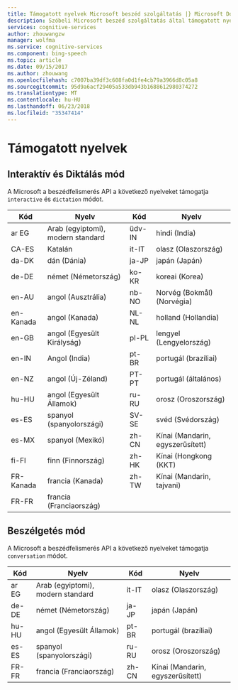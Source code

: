 ```yaml
---
title: Támogatott nyelvek Microsoft beszéd szolgáltatás |} Microsoft Docs
description: Szóbeli Microsoft beszéd szolgáltatás által támogatott nyelvek listáját.
services: cognitive-services
author: zhouwangzw
manager: wolfma
ms.service: cognitive-services
ms.component: bing-speech
ms.topic: article
ms.date: 09/15/2017
ms.author: zhouwang
ms.openlocfilehash: c7007ba39df3c608fa0d1fe4cb79a3966d8c05a8
ms.sourcegitcommit: 95d9a6acf29405a533db943b1688612980374272
ms.translationtype: MT
ms.contentlocale: hu-HU
ms.lasthandoff: 06/23/2018
ms.locfileid: "35347414"
---
```

# <a name="supported-languages"></a>Támogatott nyelvek

## <a name="interactive-and-dictation-mode"></a>Interaktív és Diktálás mód

A Microsoft a beszédfelismerés API a következő nyelveket támogatja `interactive` és `dictation` módot. 

|Kód | Nyelv | Kód | Nyelv |
|-----|-----|-----|-----|
| ar EG | Arab (egyiptomi), modern standard | üdv-IN | hindi (India) |
| CA-ES | Katalán | it-IT | olasz (Olaszország)  |
| da-DK | dán (Dánia) | ja-JP | japán (Japán) |
| de-DE | német (Németország) |ko-KR | koreai (Korea) |
| en-AU | angol (Ausztrália) |nb-NO | Norvég (Bokmål) (Norvégia)  |
| en-Kanada | angol (Kanada) | NL-NL | holland (Hollandia)   |
| en-GB | angol (Egyesült Királyság) |pl-PL | lengyel (Lengyelország) |
| en-IN | Angol (India) | pt-BR | portugál (brazíliai)  |
| en-NZ | angol (Új-Zéland) |PT-PT | portugál (általános)  |
| hu-HU | angol (Egyesült Államok) | ru-RU | orosz (Oroszország) |
| es-ES | spanyol (spanyolországi) | SV-SE | svéd (Svédország) |
| es-MX | spanyol (Mexikó) |zh-CN | Kínai (Mandarin, egyszerűsített)  |
| fi-FI | finn (Finnország) |zh-HK | Kínai (Hongkong (KKT) |
| FR-Kanada | francia (Kanada) | zh-TW | Kínai (Mandarin, tajvani)|
| FR-FR | francia (Franciaország) | ||

## <a name="conversation-mode"></a>Beszélgetés mód

A Microsoft a beszédfelismerés API a következő nyelveket támogatja `conversation` módot. 

| Kód | Nyelv | Kód | Nyelv |
|-----|-----|-----|-----|
| ar EG | Arab (egyiptomi), modern standard | it-IT | olasz (Olaszország) |
| de-DE | német (Németország) | ja-JP | japán (Japán) |
| hu-HU | angol (Egyesült Államok) | pt-BR | portugál (brazíliai) |
| es-ES | spanyol (spanyolországi) | ru-RU | orosz (Oroszország) |
| FR-FR | francia (Franciaország) | zh-CN | Kínai (Mandarin, egyszerűsített) |
